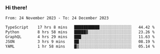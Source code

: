 ### Hi there!

<!--START_SECTION:waka-->

```txt
From: 24 November 2023 - To: 24 December 2023

TypeScript    17 hrs 8 mins   ███████████░░░░░░░░░░░░░░   44.42 %
Python        8 hrs 58 mins   █████▓░░░░░░░░░░░░░░░░░░░   23.26 %
GraphQL       4 hrs 29 mins   ███░░░░░░░░░░░░░░░░░░░░░░   11.63 %
JSON          3 hrs 9 mins    ██░░░░░░░░░░░░░░░░░░░░░░░   08.19 %
YAML          1 hr 58 mins    █▒░░░░░░░░░░░░░░░░░░░░░░░   05.14 %
```

<!--END_SECTION:waka-->

